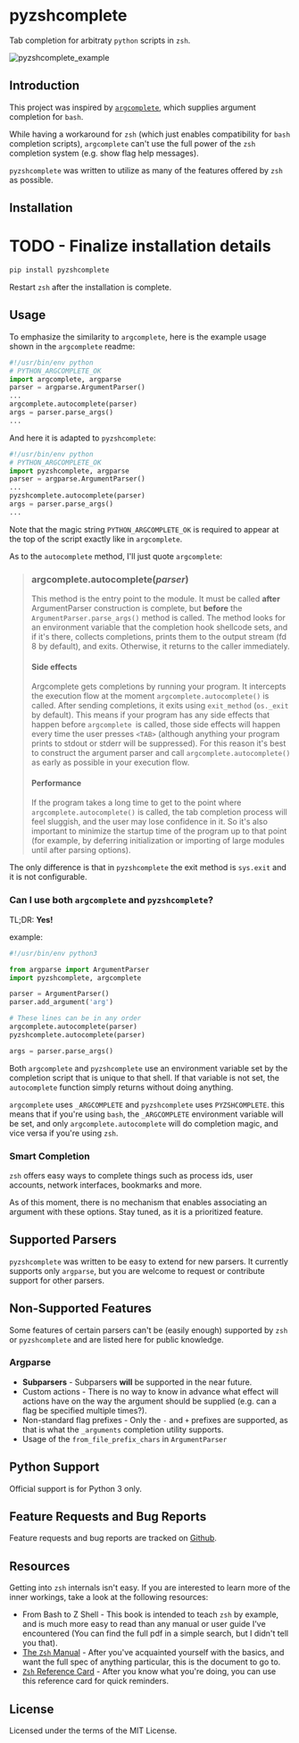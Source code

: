 # pyzshcomplete

Tab completion for arbitraty `python` scripts in `zsh`.

![pyzshcomplete_example](https://user-images.githubusercontent.com/6225230/77791128-273dc480-7077-11ea-81b4-ea34fd9251a2.PNG)

## Introduction

This project was inspired by
[`argcomplete`](https://github.com/kislyuk/argcomplete), which supplies argument
completion for `bash`.

While having a workaround for `zsh` (which just enables compatibility for `bash`
completion scripts), `argcomplete` can't use the full power of the `zsh`
completion system (e.g. show flag help messages).

`pyzshcomplete` was written to utilize as many of the features offered by `zsh`
as possible.

## Installation

# TODO - Finalize installation details

```zsh
pip install pyzshcomplete
```

Restart `zsh` after the installation is complete.

## Usage

To emphasize the similarity to `argcomplete`, here is the example usage shown in
the `argcomplete` readme:

```python
#!/usr/bin/env python
# PYTHON_ARGCOMPLETE_OK
import argcomplete, argparse
parser = argparse.ArgumentParser()
...
argcomplete.autocomplete(parser)
args = parser.parse_args()
...
```

And here it is adapted to `pyzshcomplete`:

```python
#!/usr/bin/env python
# PYTHON_ARGCOMPLETE_OK
import pyzshcomplete, argparse
parser = argparse.ArgumentParser()
...
pyzshcomplete.autocomplete(parser)
args = parser.parse_args()
...
```

Note that the magic string `PYTHON_ARGCOMPLETE_OK` is required to appear at the
top of the script exactly like in `argcomplete`.

As to the `autocomplete` method, I'll just quote `argcomplete`:

> ### argcomplete.autocomplete(_parser_)
>
> This method is the entry point to the module. It must be called **after**
> ArgumentParser construction is complete, but **before** the
> `ArgumentParser.parse_args()` method is called. The method looks for an
> environment variable that the completion hook shellcode sets, and if it's
> there, collects completions, prints them to the output stream (fd 8 by
> default), and exits. Otherwise, it returns to the caller immediately.
>
> #### Side effects
>
> Argcomplete gets completions by running your program. It intercepts the
> execution flow at the moment `argcomplete.autocomplete()` is called. After
> sending completions, it exits using `exit_method` (`os._exit` by default).
> This means if your program has any side effects that happen before
> `argcomplete `is called, those side effects will happen every time the user
> presses `<TAB>` (although anything your program prints to stdout or stderr
> will be suppressed). For this reason it's best to construct the argument
> parser and call `argcomplete.autocomplete()` as early as possible in your
> execution flow.
>
> #### Performance
>
> If the program takes a long time to get to the point where
> `argcomplete.autocomplete()` is called, the tab completion process will feel
> sluggish, and the user may lose confidence in it. So it's also important to
> minimize the startup time of the program up to that point (for example, by
> deferring initialization or importing of large modules until after parsing
> options).

The only difference is that in `pyzshcomplete` the exit method is `sys.exit` and
it is not configurable.

### Can I use both `argcomplete` and `pyzshcomplete`?

TL;DR: **Yes!**

example:

```python
#!/usr/bin/env python3

from argparse import ArgumentParser
import pyzshcomplete, argcomplete

parser = ArgumentParser()
parser.add_argument('arg')

# These lines can be in any order
argcomplete.autocomplete(parser)
pyzshcomplete.autocomplete(parser)

args = parser.parse_args()
```

Both `argcomplete` and `pyzshcomplete` use an environment variable set by the
completion script that is unique to that shell. If that variable is not set,
the `autocomplete` function simply returns without doing anything.

`argcomplete` uses `_ARGCOMPLETE` and `pyzshcomplete` uses `PYZSHCOMPLETE`. this
means that if you're using `bash`, the `_ARGCOMPLETE` environment variable will
be set, and only `argcomplete.autocomplete` will do completion magic, and vice
versa if you're using `zsh`.

### Smart Completion

`zsh` offers easy ways to complete things such as process ids, user accounts,
network interfaces, bookmarks and more.

As of this moment, there is no mechanism that enables associating an argument
with these options. Stay tuned, as it is a prioritized feature.

## Supported Parsers

`pyzshcomplete` was written to be easy to extend for new parsers. It currently
supports only `argparse`, but you are welcome to request or contribute support
for other parsers.

## Non-Supported Features

Some features of certain parsers can't be (easily enough) supported by `zsh` or
`pyzshcomplete` and are listed here for public knowledge.

### Argparse

- **Subparsers** - Subparsers **will** be supported in the near future.
- Custom actions - There is no way to know in advance what effect will actions
have on the way the argument should be supplied (e.g. can a flag be specified
multiple times?).
- Non-standard flag prefixes - Only the `-` and `+` prefixes are supported, as
that is what the `_arguments` completion utility supports.
- Usage of the `from_file_prefix_chars` in `ArgumentParser`

## Python Support

Official support is for Python 3 only.

## Feature Requests and Bug Reports

Feature requests and bug reports are tracked on
[Github](https://github.com/dan1994/pyzshcomplete/issues).

## Resources

Getting into `zsh` internals isn't easy. If you are interested to learn more of
the inner workings, take a look at the following resources:

- From Bash to Z Shell - This book is intended to teach `zsh` by example, and is
much more easy to read than any manual or user guide I've encountered (You can
find the full pdf in a simple search, but I didn't tell you that).
- [The `Zsh` Manual](http://zsh.sourceforge.net/Doc/zsh_a4.pdf) - After you've
acquainted yourself with the basics, and want the full spec of anything
particular, this is the document to go to.
- [`Zsh` Reference Card](http://www.bash2zsh.com/zsh_refcard/refcard.pdf) -
After you know what you're doing, you can use this reference card for quick
reminders.

## License

Licensed under the terms of the MIT License.
